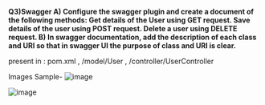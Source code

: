 
**Q3)Swagger 
A) Configure the swagger plugin and create a document of the following methods: Get details of the User using GET request.
Save details of the user using POST request. Delete a user using DELETE request.
B) In swagger documentation, add the description of each class and URI so that in swagger UI the purpose of class and URI is clear.**

present in : pom.xml , /model/User , /controller/UserController

Images Sample-
![image](https://github.com/user-attachments/assets/ca56de77-6df1-4401-8b78-22448ebb5ae1)

![image](https://github.com/user-attachments/assets/0e200c7b-e331-4515-9d4a-8217ff42bddd)









